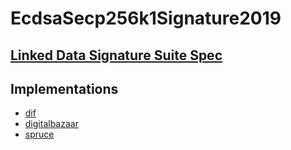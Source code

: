 # EcdsaSecp256k1Signature2019

## [Linked Data Signature Suite Spec](https://w3c-ccg.github.io/lds-ecdsa-secp256k1-2019/)

## Implementations

- [dif](https://github.com/decentralized-identity/lds-ecdsa-secp256k1-2019.js)
- [digitalbazaar](https://github.com/digitalbazaar/secp256k1-key-pair)
- [spruce](https://docs.rs/ssi/0.2.0/ssi/ldp/struct.EcdsaSecp256k1Signature2019.html)
